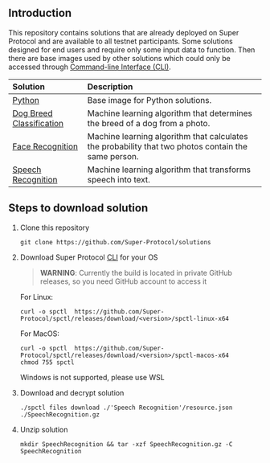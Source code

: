 ## Introduction

This repository contains solutions that are already deployed on Super Protocol and are available to all testnet participants. Some solutions designed for end users and require only some input data to function. Then there are base images used by other solutions which could only be accessed through [Command-line Interface (CLI)](https://github.com/Super-Protocol/spctl).

|Solution|Description|
| :- | :- |
|[Python](./Python)|Base image for Python solutions.|
|[Dog Breed Classification](./Dog%20Breed%20Classification)|Machine learning algorithm that determines the breed of a dog from a photo.|
|[Face Recognition](./Face%20Recognition)|Machine learning algorithm that calculates the probability that two photos contain the same person.|
|[Speech Recognition](./Speech%20Recognition)|Machine learning algorithm that transforms speech into text.|

## Steps to download solution

1. Clone this repository
   ```
   git clone https://github.com/Super-Protocol/solutions
   ```

2. Download Super Protocol [CLI](https://github.com/Super-Protocol/spctl/releases) for your OS
   > **WARNING**: Currently the build is located in private GitHub releases, so you need GitHub account to access it

   For Linux:
   ```
   curl -o spctl  https://github.com/Super-Protocol/spctl/releases/download/<version>/spctl-linux-x64
   ```

   For MacOS:
   ```
   curl -o spctl  https://github.com/Super-Protocol/spctl/releases/download/<version>/spctl-macos-x64
   chmod 755 spctl
   ```
   Windows is not supported, please use WSL

3. Download and decrypt solution
   ```
   ./spctl files download ./'Speech Recognition'/resource.json ./SpeechRecognition.gz
   ```
4. Unzip solution
   ```
   mkdir SpeechRecognition && tar -xzf SpeechRecognition.gz -C SpeechRecognition
   ```